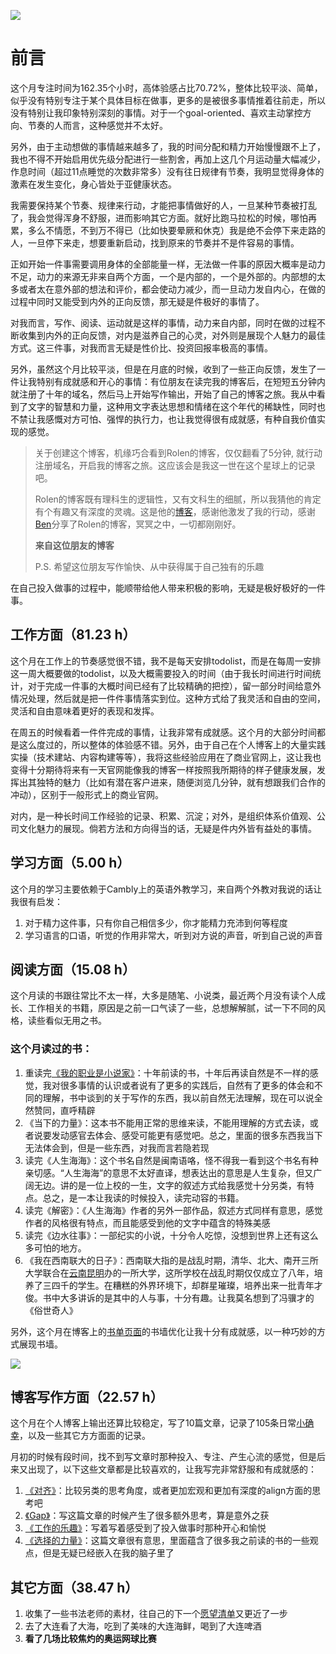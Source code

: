 

![](https://rolen.wiki/wp-content/uploads/2024/09/summary-of-august-2024-1.jpg)

# 前言

这个月专注时间为162.35个小时，高体验感占比70.72%，整体比较平淡、简单，似乎没有特别专注于某个具体目标在做事，更多的是被很多事情推着往前走，所以没有特别让我印象特别深刻的事情。对于一个goal-oriented、喜欢主动掌控方向、节奏的人而言，这种感觉并不太好。

另外，由于主动想做的事情越来越多了，我的时间分配和精力开始慢慢跟不上了，我也不得不开始启用优先级分配进行一些割舍，再加上这几个月运动量大幅减少，作息时间（超过11点睡觉的次数非常多）没有往日规律有节奏，我明显觉得身体的激素在发生变化，身心皆处于亚健康状态。

我需要保持某个节奏、规律来行动，才能把事情做好的人，一旦某种节奏被打乱了，我会觉得浑身不舒服，进而影响其它方面。就好比跑马拉松的时候，哪怕再累，多么不情愿，不到万不得已（比如快要晕厥和休克）我是绝不会停下来走路的人，一旦停下来走，想要重新启动，找到原来的节奏并不是件容易的事情。

正如开始一件事需要调用身体的全部能量一样，无法做一件事的原因大概率是动力不足，动力的来源无非来自两个方面，一个是内部的，一个是外部的。内部想的太多或者太在意外部的想法和评价，都会使动力减少，而一旦动力发自内心，在做的过程中同时又能受到内外的正向反馈，那无疑是件极好的事情了。

对我而言，写作、阅读、运动就是这样的事情，动力来自内部，同时在做的过程不断收集到内外的正向反馈，对内是滋养自己的心灵，对外则是展现个人魅力的最佳方式。这三件事，对我而言无疑是性价比、投资回报率极高的事情。

另外，虽然这个月比较平淡，但是在月底的时候，收到了一些正向反馈，发生了一件让我特别有成就感和开心的事情：有位朋友在读完我的博客后，在短短五分钟内就注册了十年的域名，然后马上开始写作输出，开始了自己的博客之旅。我从中看到了文字的智慧和力量，这种用文字表达思想和情绪在这个年代的稀缺性，同时也不禁让我感慨对方可怕、强悍的执行力，也让我觉得很有成就感，有种自我价值实现的感觉。

> 关于创建这个博客，机缘巧合看到Rolen的博客，仅仅翻看了5分钟, 就行动注册域名，开启我的博客之旅。这应该会是我这一世在这个星球上的记录吧。
> 
> Rolen的博客既有理科生的逻辑性，又有文科生的细腻，所以我猜他的肯定有个有趣又有深度的灵魂。这是他的[博客](https://rolen.wiki/)，感谢他激发了我的行动，感谢[Ben](https://bens.love/)分享了Rolen的博客，冥冥之中，一切都刚刚好。
> 
> **来自这位朋友的博客**
> 
> P.S. 希望这位朋友写作愉快、从中获得属于自己独有的乐趣

在自己投入做事的过程中，能顺带给他人带来积极的影响，无疑是极好极好的一件事。

## 工作方面（81.23 h）

这个月在工作上的节奏感觉很不错，我不是每天安排todolist，而是在每周一安排这一周大概要做的todolist，以及大概需要投入的时间（由于我长时间进行时间统计，对于完成一件事的大概时间已经有了比较精确的把控），留一部分时间给意外情况处理，然后就是把一件件事情落实到位。这种方式给了我灵活和自由的空间，灵活和自由意味着更好的表现和发挥。

在周五的时候看着一件件完成的事情，让我非常有成就感。这个月的大部分时间都是这么度过的，所以整体的体验感不错。另外，由于自己在个人博客上的大量实践实操（技术建站、内容构建等等），我将这些经验应用在了商业官网上，这让我也变得十分期待将来有一天官网能像我的博客一样按照我所期待的样子健康发展，发挥出其独特的魅力（比如有潜在客户进来，随便浏览几分钟，就有想跟我们合作的冲动），区别于一般形式上的商业官网。

对内，是一种长时间工作经验的记录、积累、沉淀；对外，是组织体系价值观、公司文化魅力的展现。倘若方法和方向得当的话，无疑是件内外皆有益处的事情。

## 学习方面（5.00 h）

这个月的学习主要依赖于Cambly上的英语外教学习，来自两个外教对我说的话让我很有启发：

1. 对于精力这件事，只有你自己相信多少，你才能精力充沛到何等程度
2. 学习语言的口语，听觉的作用非常大，听到对方说的声音，听到自己说的声音

## 阅读方面（15.08 h）

这个月读的书跟往常比不太一样，大多是随笔、小说类，最近两个月没有读个人成长、工作相关的书籍，原因是之前一口气读了一些，总想解解腻，试一下不同的风格，读些看似无用之书。

### 这个月读过的书：

1. 重读完[《我的职业是小说家》](https://rolen.wiki/novelist-as-a-vocation/)：十年前读的书，十年后再读自然是不一样的感觉，我对很多事情的认识或者说有了更多的实践后，自然有了更多的体会和不同的理解，书中谈到的关于写作的东西，我以前自然无法理解，现在可以说全然赞同，直呼精辟
2. 《当下的力量》：这本书不能用正常的思维来读，不能用理解的方式去读，或者说要发动感官去体会、感受可能更有感觉吧。总之，里面的很多东西我当下无法体会到，但是一些东西，对我而言若隐若现
3. 读完《人生海海》：这个书名自然是闽南语咯，怪不得我一看到这个书名有种亲切感。“人生海海”的意思不太好直译，想表达出的意思是人生复杂，但又广阔无边。讲的是一位上校的一生，文字的叙述方式给我感觉十分另类，有特点。总之，是一本让我读的时候投入，读完动容的书籍。
4. 读完《解密》：《人生海海》作者的另外一部作品，叙述方式同样有意思，感觉作者的风格很有特点，而且能感受到他的文字中蕴含的特殊美感
5. 读完《边水往事》：一部纪实的小说，十分令人吃惊，没想到世界上还有这么多可怕的地方。
6. 《我在西南联大的日子》：西南联大指的是战乱时期，清华、北大、南开三所大学联合在[云南昆明](https://rolen.wiki/travelogue-of-yunnan-kunming/)办的一所大学，这所学校在战乱时期仅仅成立了八年，培养了三四千的学生。在糟糕的外界环境下，却群星璀璨，培养出来一批青年才俊。书中大多讲诉的是其中的人与事，十分有趣。让我莫名想到了冯骥才的《俗世奇人》

另外，这个月在博客上的[书单页面](https://rolen.wiki/my-booklist/)的书墙优化让我十分有成就感，以一种巧妙的方式展现书墙。

![](https://rolen.wiki/wp-content/uploads/2024/09/image-10-1024x792.png)

## 博客写作方面（22.57 h）

这个月在个人博客上输出还算比较稳定，写了10篇文章，记录了105条日常[小确幸](https://rolen.wiki/small-pleasures-in-life/)，以及一些其它方方面面的记录。

月初的时候有段时间，找不到写文章时那种投入、专注、产生心流的感觉，但是后来又出现了，以下这些文章都是比较喜欢的，让我写完非常舒服和有成就感的：

1. [《对齐》](https://rolen.wiki/align/)：比较另类的思考角度，或者更加宏观和更加有深度的align方面的思考吧
2. [《Gap》](https://rolen.wiki/gap/)：写这篇文章的时候产生了很多额外思考，算是意外之获
3. [《工作的乐趣》](https://rolen.wiki/the-pleasure-of-work/)：写着写着感受到了投入做事时那种开心和愉悦
4. [《选择的力量》](https://rolen.wiki/the-power-of-selection/)：这篇文章很有意思，里面蕴含了很多我之前读的书的一些观点，但是无疑已经嵌入在我的脑子里了

## 其它方面（38.47 h）

1. 收集了一些书法老师的素材，往自己的下一个[愿望清单](https://rolen.wiki/wishlist/)又更近了一步
2. 去了大连看了大海，吃到了美味的大连海鲜，喝到了大连啤酒
3. **看了几场比较焦灼的奥运网球比赛**